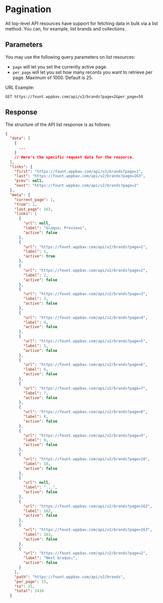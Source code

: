 
# Pagination

All top-level API resources have support for fetching data in bulk via a list method. You can, for example, list brands
and collections.

## Parameters

You may use the following query parameters on list resources:

- `page` will let you set the currently active page.
- `per_page` will let you set how many records you want to retrieve per page. Maximum of 1000. Default is 25.

URL Example:

```http request
GET https://fount.wppbav.com/api/v2/brands?page=2&per_page=50
```

## Response

The structure of the API list response is as follows:

```json
{
  "data": [
    {
      ...
    }
    // Here's the specific request data for the resource.
  ],
  "links": {
    "first": "https://fount.wppbav.com/api/v2/brands?page=1",
    "last": "https://fount.wppbav.com/api/v2/brands?page=163",
    "prev": null,
    "next": "https://fount.wppbav.com/api/v2/brands?page=2"
  },
  "meta": {
    "current_page": 1,
    "from": 1,
    "last_page": 163,
    "links": [
      {
        "url": null,
        "label": "&laquo; Previous",
        "active": false
      },
      {
        "url": "https://fount.wppbav.com/api/v2/brands?page=1",
        "label": 1,
        "active": true
      },
      {
        "url": "https://fount.wppbav.com/api/v2/brands?page=2",
        "label": 2,
        "active": false
      },
      {
        "url": "https://fount.wppbav.com/api/v2/brands?page=3",
        "label": 3,
        "active": false
      },
      {
        "url": "https://fount.wppbav.com/api/v2/brands?page=4",
        "label": 4,
        "active": false
      },
      {
        "url": "https://fount.wppbav.com/api/v2/brands?page=5",
        "label": 5,
        "active": false
      },
      {
        "url": "https://fount.wppbav.com/api/v2/brands?page=6",
        "label": 6,
        "active": false
      },
      {
        "url": "https://fount.wppbav.com/api/v2/brands?page=7",
        "label": 7,
        "active": false
      },
      {
        "url": "https://fount.wppbav.com/api/v2/brands?page=8",
        "label": 8,
        "active": false
      },
      {
        "url": "https://fount.wppbav.com/api/v2/brands?page=9",
        "label": 9,
        "active": false
      },
      {
        "url": "https://fount.wppbav.com/api/v2/brands?page=10",
        "label": 10,
        "active": false
      },
      {
        "url": null,
        "label": "...",
        "active": false
      },
      {
        "url": "https://fount.wppbav.com/api/v2/brands?page=162",
        "label": 162,
        "active": false
      },
      {
        "url": "https://fount.wppbav.com/api/v2/brands?page=163",
        "label": 163,
        "active": false
      },
      {
        "url": "https://fount.wppbav.com/api/v2/brands?page=2",
        "label": "Next &raquo;",
        "active": false
      }
    ],
    "path": "https://fount.wppbav.com/api/v2/brands",
    "per_page": 15,
    "to": 15,
    "total": 2434
  }
```
